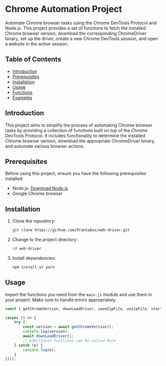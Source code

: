 # Chrome Automation Project

Automate Chrome browser tasks using the Chrome DevTools Protocol and Node.js. This project provides a set of functions to fetch the installed Chrome browser version, download the corresponding ChromeDriver binary, set up the driver, create a new Chrome DevTools session, and open a website in the active session.

## Table of Contents

- [Introduction](#introduction)
- [Prerequisites](#prerequisites)
- [Installation](#installation)
- [Usage](#usage)
- [Functions](#functions)
- [Examples](#examples)

## Introduction

This project aims to simplify the process of automating Chrome browser tasks by providing a collection of functions built on top of the Chrome DevTools Protocol. It includes functionality to determine the installed Chrome browser version, download the appropriate ChromeDriver binary, and automate various browser actions.

## Prerequisites

Before using this project, ensure you have the following prerequisites installed:

- Node.js: [Download Node.js](https://nodejs.org/)
- Google Chrome browser

## Installation

1. Clone the repository:

    ```bash
    git clone https://github.com/PrantaDas/web-driver.git
    ```

2. Change to the project directory:

    ```bash
    cd web-driver
    ```

3. Install dependencies:

    ```bash
    npm install or yarn
    ```

## Usage

Import the functions you need from the `main.js` module and use them in your project. Make sure to handle errors appropriately.

```javascript
const { getChromeVersion, downLoadDriver, saveZipFile, unzipFile, start, createSession, navigateToUrl, turnFullScreen, takeScreenShot, closeSession, getActiveElem } = require("./main");

(async () => {
    try {
        const version = await getChromeVersion();
        console.log(version);
        await downLoadDriver();
        // Additional functions can be called here
    } catch (e) {
        console.log(e);
    }
})();
